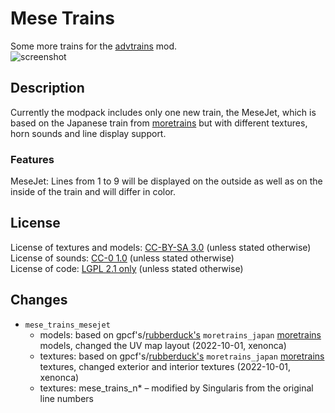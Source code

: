 # Mese Trains
Some more trains for the [advtrains](https://content.minetest.net/packages/orwell/advtrains/) mod.  
![screenshot](screenshot.png)
## Description
Currently the modpack includes only one new train, the MeseJet, which is based on the Japanese train from [moretrains](https://content.minetest.net/packages/gpcf/moretrains/) but with different textures, horn sounds and line display support.

### Features
MeseJet: Lines from 1 to 9 will be displayed on the outside as well as on the inside of the train and will differ in color.

## License
License of textures and models: [CC-BY-SA 3.0](https://creativecommons.org/licenses/by-sa/3.0/) (unless stated otherwise)  
License of sounds: [CC-0 1.0](https://creativecommons.org/publicdomain/zero/1.0/) (unless stated otherwise)  
License of code: [LGPL 2.1 only](https://spdx.org/licenses/LGPL-2.1-only.html) (unless stated otherwise)  

## Changes
- `mese_trains_mesejet`
  - models: based on gpcf's/[rubberduck's](https://notabug.org/rbduck/minetest-moretrains) `moretrains_japan` [moretrains](https://content.minetest.net/packages/gpcf/moretrains/) models, changed the UV map layout (2022-10-01, xenonca)
  - textures: based on gpcf's/[rubberduck's](https://notabug.org/rbduck/minetest-moretrains) `moretrains_japan` [moretrains](https://content.minetest.net/packages/gpcf/moretrains/) textures, changed exterior and interior textures (2022-10-01, xenonca)
  - textures: mese_trains_n* – modified by Singularis from the original line numbers